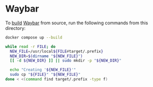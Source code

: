 # Waybar

To [build](https://github.com/Alexays/Waybar?tab=readme-ov-file#building-from-source) [Waybar](https://github.com/Alexays/Waybar) from source, run the following commands from this directory:

```bash
docker compose up --build

while read -r FILE; do
  NEW_FILE=/usr/local${FILE#target/.prefix}
  NEW_DIR=$(dirname "${NEW_FILE}")
  [[ -d ${NEW_DIR} ]] || sudo mkdir -p "${NEW_DIR}"

  echo "Creating '${NEW_FILE}'"
  sudo cp "${FILE}" "${NEW_FILE}"
done < <(command find target/.prefix -type f)
```
